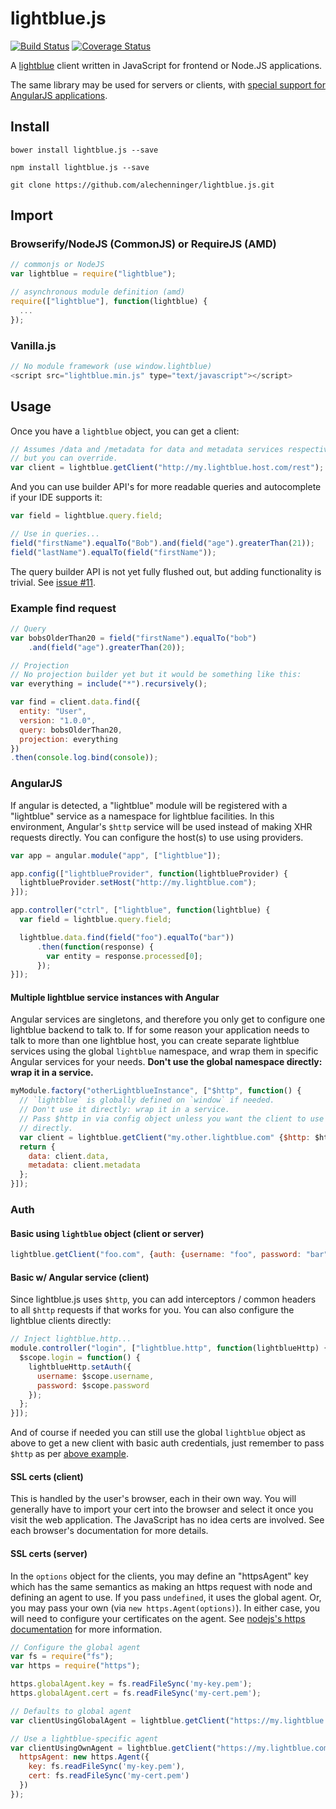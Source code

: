 # lightblue.js
[![Build Status](https://travis-ci.org/alechenninger/lightblue.js.svg?branch=master)](https://travis-ci.org/alechenninger/lightblue.js)
[![Coverage Status](https://coveralls.io/repos/alechenninger/lightblue.js/badge.svg)](https://coveralls.io/r/alechenninger/lightblue.js)

A [lightblue](http://lightblue.io) client written in JavaScript for frontend or
Node.JS applications.

The same library may be used for servers or clients, with [special support for
AngularJS applications](#angularjs).

## Install

`bower install lightblue.js --save`

`npm install lightblue.js --save`

`git clone https://github.com/alechenninger/lightblue.js.git`

## Import

### Browserify/NodeJS (CommonJS) or RequireJS (AMD)

```js
// commonjs or NodeJS
var lightblue = require("lightblue");

// asynchronous module definition (amd)
require(["lightblue"], function(lightblue) {
  ...
});
```

### Vanilla.js

```javascript
// No module framework (use window.lightblue)
<script src="lightblue.min.js" type="text/javascript"></script>
```

## Usage
Once you have a `lightblue` object, you can get a client:

```js
// Assumes /data and /metadata for data and metadata services respectively,
// but you can override.
var client = lightblue.getClient("http://my.lightblue.host.com/rest");
```

And you can use builder API's for more readable queries and autocomplete if your
IDE supports it:

```js
var field = lightblue.query.field;

// Use in queries...
field("firstName").equalTo("Bob").and(field("age").greaterThan(21));
field("lastName").equalTo(field("firstName"));
```

The query builder API is not yet fully flushed out, but adding functionality is
trivial. See [issue #11](https://github.com/alechenninger/lightblue.js/issues/11).

### Example find request

```javascript
// Query
var bobsOlderThan20 = field("firstName").equalTo("bob")
    .and(field("age").greaterThan(20));

// Projection
// No projection builder yet but it would be something like this:
var everything = include("*").recursively();

var find = client.data.find({
  entity: "User",
  version: "1.0.0",
  query: bobsOlderThan20,
  projection: everything
})
.then(console.log.bind(console));
```

### AngularJS
If angular is detected, a "lightblue" module will be registered with a
"lightblue" service as a namespace for lightblue facilities. In this
environment, Angular's `$http` service will be used instead of making XHR
requests directly. You can configure the host(s) to use using providers.

```js
var app = angular.module("app", ["lightblue"]);

app.config(["lightblueProvider", function(lightblueProvider) {
  lightblueProvider.setHost("http://my.lightblue.com");
}]);

app.controller("ctrl", ["lightblue", function(lightblue) {
  var field = lightblue.query.field;

  lightblue.data.find(field("foo").equalTo("bar"))
      .then(function(response) {
        var entity = response.processed[0];
      });
}]);
```

#### Multiple lightblue service instances with Angular

Angular services are singletons, and therefore you only get to configure one
lightblue backend to talk to. If for some reason your application needs to talk
to more than one lightblue host, you can create separate lightblue services
using the global `lightblue` namespace, and wrap them in specific Angular
services for your needs. **Don't use the global namespace directly: wrap it in a
service.**

```js
myModule.factory("otherLightblueInstance", ["$http", function() {
  // `lightblue` is globally defined on `window` if needed.
  // Don't use it directly: wrap it in a service.
  // Pass $http in via config object unless you want the client to use XHR
  // directly.
  var client = lightblue.getClient("my.other.lightblue.com" {$http: $http});
  return {
    data: client.data,
    metadata: client.metadata
  };
}]);
```

### Auth

#### Basic using `lightblue` object (client or server)
```js
lightblue.getClient("foo.com", {auth: {username: "foo", password: "bar"}});
```

#### Basic w/ Angular service (client)
Since lightblue.js uses `$http`, you can add interceptors / common headers to all `$http` requests if that works for you. You can also configure the lightblue clients directly:

```js
// Inject lightblue.http...
module.controller("login", ["lightblue.http", function(lightblueHttp) {
  $scope.login = function() {
    lightblueHttp.setAuth({
      username: $scope.username,
      password: $scope.password
    });
  };
}]);
```

And of course if needed you can still use the global `lightblue` object as above
to get a new client with basic auth credentials, just remember to pass `$http`
as per [above example](#multiple-lightblue-service-instances-with-angular).

#### SSL certs (client)
This is handled by the user's browser, each in their own way. You will generally
have to import your cert into the browser and select it once you visit the web
application. The JavaScript has no idea certs are involved. See each browser's
documentation for more details.

#### SSL certs (server)
In the `options` object for the clients, you may define an "httpsAgent" key
which has the same semantics as making an https request with node and defining
an agent to use. If you pass `undefined`, it uses the global agent. Or, you may
pass your own (via `new https.Agent(options)`). In either case, you will need to
configure your certificates on the agent. See [nodejs's https documentation][1]
for more information.

[1]: https://nodejs.org/api/https.html#https_https_request_options_callback

```js
// Configure the global agent
var fs = require("fs");
var https = require("https");

https.globalAgent.key = fs.readFileSync('my-key.pem');
https.globalAgent.cert = fs.readFileSync('my-cert.pem');

// Defaults to global agent
var clientUsingGlobalAgent = lightblue.getClient("https://my.lightblue.com");

// Use a lightblue-specific agent
var clientUsingOwnAgent = lightblue.getClient("https://my.lightblue.com", {
  httpsAgent: new https.Agent({
    key: fs.readFileSync('my-key.pem'),
    cert: fs.readFileSync('my-cert.pem')
  })
});
```
